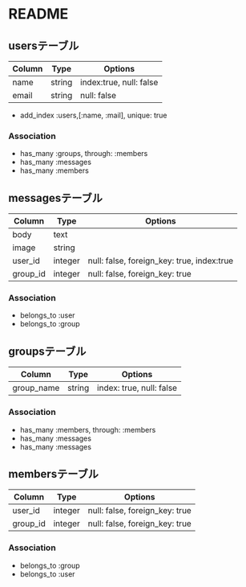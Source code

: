 # README



## usersテーブル

|Column|Type|Options|
|------|----|-------|
|name|string|index:true, null: false|
|email|string|null: false|
- add_index :users,[:name, :mail], unique: true


### Association
- has_many :groups, through: :members
- has_many :messages
- has_many :members

## messagesテーブル

|Column|Type|Options|
|------|----|-------|
|body|text|
|image|string|
|user_id|integer|null: false, foreign_key: true, index:true|
|group_id|integer|null: false, foreign_key: true|


### Association
- belongs_to :user
- belongs_to :group



## groupsテーブル

|Column|Type|Options|
|------|----|-------|
|group_name|string|index: true, null: false|

### Association
- has_many :members, through: :members
- has_many :messages
- has_many :messages


## membersテーブル

|Column|Type|Options|
|------|----|-------|
|user_id|integer|null: false, foreign_key: true|
|group_id|integer|null: false, foreign_key: true|

### Association
- belongs_to :group
- belongs_to :user

